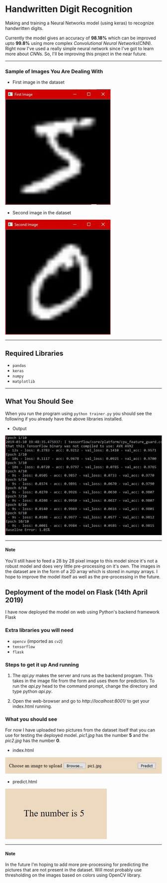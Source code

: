 # Handwritten Digit Recognition

Making and training a Neural Networks model (using keras) to recognize handwritten digits.

Currently the model gives an accuracy of **98.18%** which can be improved upto **99.8%** using more complex *Convolutional Neural
Networks*(CNN). Right now I've used a really simple neural network since I've got to learn more about *CNN*s. So, I'll be improving 
this project in the near future.

***

### Sample of Images You Are Dealing With

* First image in the dataset

![first.jpg](first.jpg)

* Second image in the dataset

![second.jpg](second.jpg)

***

## Required Libraries

* `pandas`
* `keras`
* `numpy`
* `matplotlib`

***

## What You Should See

When you run the program using `python trainer.py` you should see the following if you already have the above libraries installed.

* Output

![output.jpg](output.jpg)

***

#### Note

You'll still have to feed a 28 by 28 pixel image to this model since it's not a robust model and does very little pre-processing on it's own. The images in the dataset are in the form of a 2D array which is stored in *numpy* arrays.
I hope to improve the model itself as well as the pre-processing in the future.

## Deployment of the model on Flask (14th April 2019)

I have now deployed the model on web using Python's backend framework Flask

### Extra libraries you will need

* `opencv` (imported as `cv2`)
* `tensorflow`
* `flask`

### Steps to get it up And running

1. The *api.py* makes the server and runs as the backend program. This takes in the image file from the form and uses them for prediction. To run the *api.py* head to the command prompt, change the directory and type python *api.py*.

1. Open the web-browser and go to *http://localhost:8001/* to get your index.html running.

### What you should see

For now I have uploaded two pictures from the dataset itself that you can use for testing the deployed model. *pic1.jpg* has the number **5** and the *pic2.jpg* has the number **0**.

* index.html

![index.html](index.jpg)

* predict.html

![predict.html](predict.jpg)

***

#### Note

In the future I'm hoping to add more pre-processing for predicting the pictures that are not present in the dataset.
Will most probably use thresholding on the images based on colors using OpenCV library.
